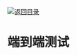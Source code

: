 [![返回目录](https://i.postimg.cc/50XLzC7C/image.png)](https://github.com/wx-chevalier/Web-Series/)

# 端到端测试

